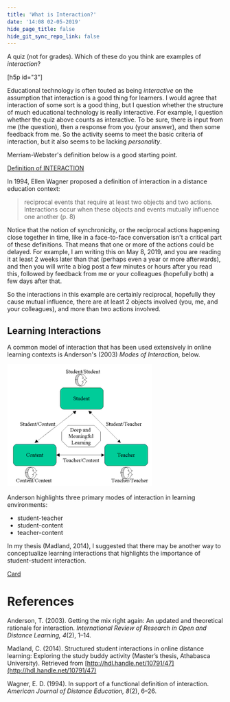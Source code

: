 ```yaml
---
title: 'What is Interaction?'
date: '14:08 02-05-2019'
hide_page_title: false
hide_git_sync_repo_link: false
---
```


A quiz (not for grades). Which of these do you think are examples of *interaction*?

[h5p id="3"]

Educational technology is often touted as being *interactive* on the assumption that interaction is a good thing for learners. I would agree that interaction of some sort is a good thing, but I question whether the structure of much educational technology is really interactive. For example, I question whether the quiz above counts as interactive. To be sure, there is input from me (the question), then a response from you (your answer), and then some feedback from me. So the activity seems to meet the basic criteria of interaction, but it also seems to be lacking *personality*.

Merriam-Webster's definition below is a good starting point.

<a class="embedly-card" data-card-controls="0" href="https://www.merriam-webster.com/dictionary/interaction">Definition of INTERACTION</a>
<script async src="//cdn.embedly.com/widgets/platform.js" charset="UTF-8"></script>

In 1994, Ellen Wagner proposed a definition of interaction in a distance education context:

> reciprocal events that require at least two objects and two actions. Interactions occur when these objects and events mutually influence one another (p. 8)

Notice that the notion of synchronicity, or the reciprocal actions happening close together in time, like in a face-to-face conversation isn't a critical part of these definitions. That means that one or more of the actions could be delayed. For example, I am writing this on May 8, 2019, and you are reading it at least 2 weeks later than that (perhaps even a year or more afterwards), and then you will write a blog post a few minutes or hours after you read this, followed by feedback from me or your colleagues (hopefully both) a few days after that.

So the interactions in this example are certainly reciprocal, hopefully they cause mutual influence, there are at least 2 objects involved (you, me, and your colleagues), and more than two actions involved.

## Learning Interactions

A common model of interaction that has been used extensively in online learning contexts is Anderson's (2003) *Modes of Interaction*, below.

![](modes-of-interaction-anderson.png)

Anderson highlights three primary modes of interaction in learning environments:
- student-teacher
- student-content
- teacher-content

In my thesis (Madland, 2014), I suggested that there may be another way to conceptualize learning interactions that highlights the importance of student-student interaction.

<a class="embedly-card" data-card-controls="0" href="http://open.merelearning.ca/ssi/files/2015/05/Structured-Student-Interaction-Model.png">Card</a>
<script async src="//cdn.embedly.com/widgets/platform.js" charset="UTF-8"></script>

# References

Anderson, T. (2003). Getting the mix right again: An updated and theoretical rationale for interaction. *International Review of Research in Open and Distance Learning, 4*(2), 1–14.

Madland, C. (2014). Structured student interactions in online distance learning: Exploring the study buddy activity (Master’s thesis, Athabasca University). Retrieved from [http://hdl.handle.net/10791/47](http://hdl.handle.net/10791/47)


Wagner, E. D. (1994). In support of a functional definition of interaction. *American Journal of Distance Education, 8*(2), 6–26.
